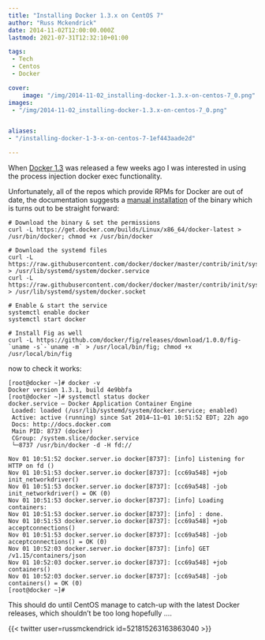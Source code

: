 ```yaml
---
title: "Installing Docker 1.3.x on CentOS 7"
author: "Russ Mckendrick"
date: 2014-11-02T12:00:00.000Z
lastmod: 2021-07-31T12:32:10+01:00

tags:
 - Tech
 - Centos
 - Docker

cover:
    image: "/img/2014-11-02_installing-docker-1.3.x-on-centos-7_0.png" 
images:
 - "/img/2014-11-02_installing-docker-1.3.x-on-centos-7_0.png"


aliases:
- "/installing-docker-1-3-x-on-centos-7-1ef443aade2d"

---
```


When [Docker 1.3](http://blog.docker.com/2014/10/docker-1-3-signed-images-process-injection-security-options-mac-shared-directories/) was released a few weeks ago I was interested in using the process injection docker exec functionality.

Unfortunately, all of the repos which provide RPMs for Docker are out of date, the documentation suggests a [manual installation](https://docs.docker.com/installation/centos/#manual-installation-of-latest-version) of the binary which is turns out to be straight forward:

```
# Download the binary & set the permissions
curl -L https://get.docker.com/builds/Linux/x86_64/docker-latest > /usr/bin/docker; chmod +x /usr/bin/docker

# Download the systemd files
curl -L https://raw.githubusercontent.com/docker/docker/master/contrib/init/systemd/docker.service > /usr/lib/systemd/system/docker.service
curl -L https://raw.githubusercontent.com/docker/docker/master/contrib/init/systemd/docker.socket > /usr/lib/systemd/system/docker.socket

# Enable & start the service
systemctl enable docker
systemctl start docker

# Install Fig as well
curl -L https://github.com/docker/fig/releases/download/1.0.0/fig-`uname -s`-`uname -m` > /usr/local/bin/fig; chmod +x /usr/local/bin/fig
```

now to check it works:

```
[root@docker ~]# docker -v
Docker version 1.3.1, build 4e9bbfa
[root@docker ~]# systemctl status docker
docker.service — Docker Application Container Engine
 Loaded: loaded (/usr/lib/systemd/system/docker.service; enabled)
 Active: active (running) since Sat 2014–11–01 10:51:52 EDT; 22h ago
 Docs: http://docs.docker.com
 Main PID: 8737 (docker)
 CGroup: /system.slice/docker.service
 └─8737 /usr/bin/docker -d -H fd://

Nov 01 10:51:52 docker.server.io docker[8737]: [info] Listening for HTTP on fd ()
Nov 01 10:51:53 docker.server.io docker[8737]: [cc69a548] +job init_networkdriver()
Nov 01 10:51:53 docker.server.io docker[8737]: [cc69a548] -job init_networkdriver() = OK (0)
Nov 01 10:51:53 docker.server.io docker[8737]: [info] Loading containers:
Nov 01 10:51:53 docker.server.io docker[8737]: [info] : done.
Nov 01 10:51:53 docker.server.io docker[8737]: [cc69a548] +job acceptconnections()
Nov 01 10:51:53 docker.server.io docker[8737]: [cc69a548] -job acceptconnections() = OK (0)
Nov 01 10:52:03 docker.server.io docker[8737]: [info] GET /v1.15/containers/json
Nov 01 10:52:03 docker.server.io docker[8737]: [cc69a548] +job containers()
Nov 01 10:52:03 docker.server.io docker[8737]: [cc69a548] -job containers() = OK (0)
[root@docker ~]# 
```

This should do until CentOS manage to catch-up with the latest Docker releases, which shouldn’t be too long hopefully ….

{{< twitter user=russmckendrick id=521815263163863040 >}}
